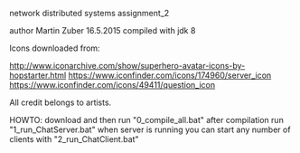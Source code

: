 network distributed systems assignment_2

author Martin Zuber 16.5.2015
compiled with jdk 8

Icons downloaded from:

http://www.iconarchive.com/show/superhero-avatar-icons-by-hopstarter.html
https://www.iconfinder.com/icons/174960/server_icon
https://www.iconfinder.com/icons/49411/question_icon

All credit belongs to artists.


HOWTO:
download and then run "0_compile_all.bat"
after compilation run "1_run_ChatServer.bat"
when server is running you can start any number of clients with "2_run_ChatClient.bat"